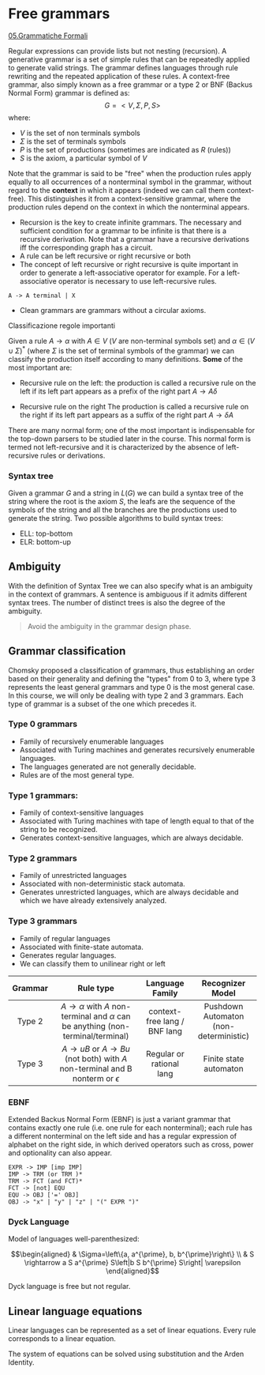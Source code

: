 # Free grammars

[05.Grammatiche Formali](../../../BSc(italian)/Algoritmi%20e%20Principi%20dell'Informatica/src/05.Grammatiche%20Formali.md) 

Regular expressions can provide lists but not nesting (recursion). 
A generative grammar is a set of simple rules that can be repeatedly applied to generate valid strings. The grammar defines languages through rule rewriting and the repeated application of these rules. A context-free grammar, also simply known as a free grammar or a type 2 or BNF (Backus Normal Form) grammar is defined as:
 $$G =<V,\Sigma,P,S>$$
 where:
 
 - $V$ is the set of non terminals symbols
 - $\Sigma$ is the set of terminals symbols
 - $P$ is the set of productions (sometimes are indicated as $R$ (rules))
 - $S$ is the axiom, a particular symbol of $V$ 

Note that the grammar is said to be "free" when the production rules apply equally to all occurrences of a nonterminal symbol in the grammar, without regard to the **context** in which it appears (indeed we can call them context-free). This distinguishes it from a context-sensitive grammar, where the production rules depend on the context in which the nonterminal appears.

- Recursion is the key to create infinite grammars. The necessary and sufficient condition for a grammar to be infinite is that there is a recursive derivation. Note that a grammar have a recursive derivations iff the corresponding graph has a circuit. 
- A rule can be left recursive or right recursive or both
- The concept of left recursive or right recursive is quite important in order to generate a left-associative operator for example. For a left-associative operator is necessary to use left-recursive rules.
````
A -> A terminal | X 
````
- Clean grammars are grammars without a circular axioms. 


Classificazione regole importanti 

Given a rule $A \rightarrow \alpha$ with $A \in V$ ($V$ are non-terminal symbols set) and $\alpha \in (V \cup \Sigma)^*$ (where $\Sigma$ is the set of terminal symbols of the grammar) we can classify the production itself according to many definitions. **Some** of the most important are: 

- Recursive rule on the left: the production is called a recursive rule on the left if its left part appears as a prefix of the right part $A \rightarrow A \delta$

- Recursive rule on the right The production is called a recursive rule on the right if its left part appears as a suffix of the right part $A \rightarrow \delta A$


There are many normal form; one of the most important is indispensable for the top-down parsers to be studied later in the course. This normal form is termed not left-recursive and it is characterized by the absence of left-recursive rules or derivations. 

### Syntax tree

Given a grammar $G$ and a string in $L(G)$ we can build a syntax tree of the string where the root is the axiom $S$, the leafs are the sequence of the symbols of the string and all the branches are the productions used to generate the string. 
Two possible algorithms to build syntax trees: 

- ELL: top-bottom 
- ELR: bottom-up 

## Ambiguity 

With the definition of Syntax Tree we can also specify what is an ambiguity in the context of grammars.
A sentence is ambiguous if it admits different syntax trees. The number of distinct trees is also the degree of the ambiguity.

> Avoid the ambiguity in the grammar design phase. 


## Grammar classification 

Chomsky proposed a classification of grammars, thus establishing an order based on their generality and defining the "types" from 0 to 3, where type 3 represents the least general grammars and type 0 is the most general case. In this course, we will only be dealing with type 2 and 3 grammars. Each type of grammar is a subset of the one which precedes it.

### Type 0 grammars

- Family of recursively enumerable languages
- Associated with Turing machines and generates recursively enumerable languages.
- The languages generated are not generally decidable.
- Rules are of the most general type.

### Type 1 grammars: 

- Family of context-sensitive languages
- Associated with Turing machines with tape of length equal to that of the string to be recognized.
- Generates context-sensitive languages, which are always decidable.

### Type 2 grammars

- Family of unrestricted languages
- Associated with non-deterministic stack automata.
- Generates unrestricted languages, which are always decidable and which we have already extensively analyzed.

### Type 3 grammars

- Family of regular languages
- Associated with finite-state automata.
- Generates regular languages.
- We can classify them to unilinear right or left 

|Grammar  | Rule type | Language Family| Recognizer Model |  
|:---:|:---:|:---:|:---:|
| Type 2 | $A \rightarrow \alpha$ with $A$ non-terminal and $\alpha$ can be anything (non-terminal/terminal)  |context-free lang / BNF lang| Pushdown Automaton (non-deterministic) |
| Type 3 | $A \rightarrow uB$ or $A \rightarrow Bu$ (not both) with $A$ non-terminal and B nonterm or $\epsilon$ | Regular or rational lang| Finite state automaton |


### EBNF

Extended Backus Normal Form (EBNF) is just a variant grammar that contains exactly one rule (i.e. one rule for each nonterminal); each rule has a different nonterminal on the left side and has a regular expression of alphabet on the right side, in which derived operators such as cross, power and optionality can also appear.

````
EXPR -> IMP [imp IMP]
IMP -> TRM (or TRM )*
TRM -> FCT (and FCT)*
FCT -> [not] EQU
EQU -> OBJ ['=' OBJ]
OBJ -> "x" | "y" | "z" | "(" EXPR ")" 
````


### Dyck Language 

Model of languages well-parenthesized:

$$\begin{aligned}
& \Sigma=\left\{a, a^{\prime}, b, b^{\prime}\right\} \\
& S \rightarrow a S a^{\prime} S\left|b S b^{\prime} S\right| \varepsilon
\end{aligned}$$

Dyck language is free but not regular. 

## Linear language equations 

Linear languages can be represented as a set of linear equations. Every rule corresponds to a linear equation. 


The system of equations can be solved using substitution and the Arden Identity.